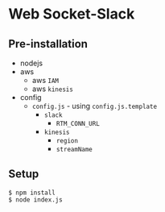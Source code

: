 # Web Socket-Slack

## Pre-installation
- nodejs
- aws
  - aws `IAM`
  - aws `kinesis`
- config
  - `config.js` - using `config.js.template`
    - `slack`
      - `RTM_CONN_URL`
    - `kinesis`
      - `region`
      - `streamName`

## Setup
```
$ npm install
$ node index.js
```
